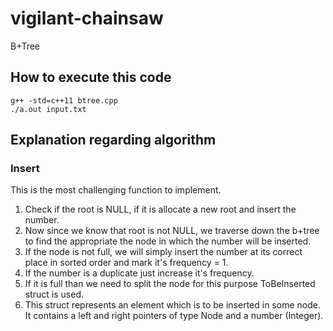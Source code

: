 # vigilant-chainsaw
B+Tree

## How to execute this code
```
g++ -std=c++11 btree.cpp
./a.out input.txt
```

## Explanation regarding algorithm
### Insert
This is the most challenging function to implement.
1. Check if the root is NULL, if it is allocate a new root and insert the
   number.
2. Now since we know that root is not NULL, we traverse down the b+tree to find
   the appropriate the node in which the number will be inserted.
3. If the node is not full, we will simply insert the number at its correct
   place in sorted order and mark it's frequency = 1.
4. If the number is a duplicate just increase it's frequency.
5. If it is full than we need to split the node for this purpose ToBeInserted
   struct is used.
6. This struct represents an element which is to be inserted in some node. It
   contains a left and right pointers of type Node and a number (Integer).

